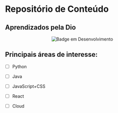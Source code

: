 # Repositório de Conteúdo
## Aprendizados pela Dio

<p align="center">
<img src="http://img.shields.io/static/v1?label=STATUS&message=EM%20DESENVOLVIMENTO&color=GREEN&style=for-the-badge" alt="Badge em Desenvolvimento"/>
</p>

## Principais áreas de interesse:

- [ ] Python
- [ ] Java
- [ ] JavaScript+CSS
- [ ] React
- [ ] Cloud 

